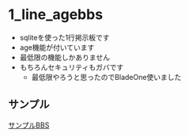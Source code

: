 # 1_line_agebbs

- sqliteを使った1行掲示板です
- age機能が付いています
- 最低限の機能しかありません
- もちろんセキュリティもガバです
  - 最低限やろうと思ったのでBladeOne使いました

## サンプル

[サンプルBBS](https://dev.oekakibbs.net/bbs/1line_sample)
